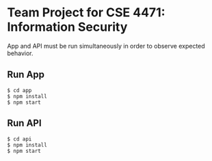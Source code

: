# Team Project for CSE 4471: Information Security
App and API must be run simultaneously in order to observe expected behavior.

## Run App
```
$ cd app
$ npm install
$ npm start
```

## Run API
```
$ cd api
$ npm install
$ npm start
```
